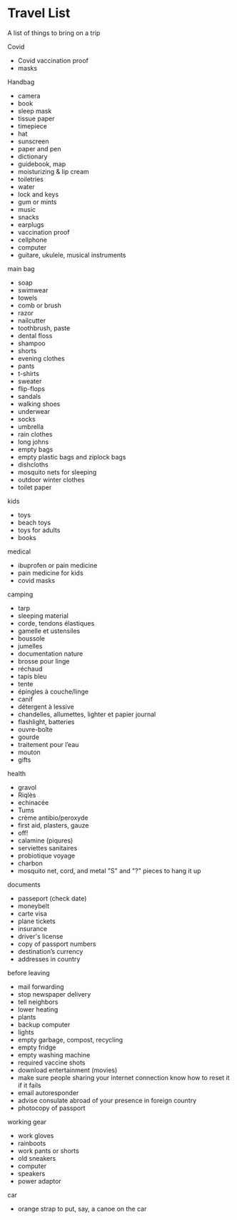 Travel List
===========

A list of things to bring on a trip

Covid

 * Covid vaccination proof
 * masks

Handbag

 * camera
 * book
 * sleep mask
 * tissue paper
 * timepiece
 * hat
 * sunscreen
 * paper and pen
 * dictionary
 * guidebook, map
 * moisturizing & lip cream
 * toiletries
 * water
 * lock and keys
 * gum or mints
 * music
 * snacks
 * earplugs
 * vaccination proof
 * cellphone
 * computer
 * guitare, ukulele, musical instruments

main bag

 * soap
 * swimwear
 * towels
 * comb or brush
 * razor
 * nailcutter
 * toothbrush, paste
 * dental floss
 * shampoo
 * shorts
 * evening clothes
 * pants
 * t-shirts
 * sweater
 * flip-flops
 * sandals
 * walking shoes
 * underwear
 * socks
 * umbrella
 * rain clothes
 * long johns
 * empty bags
 * empty plastic bags and ziplock bags
 * dishcloths
 * mosquito nets for sleeping
 * outdoor winter clothes
 * toilet paper

kids

 * toys
 * beach toys
 * toys for adults
 * books

medical

 * ibuprofen or pain medicine
 * pain medicine for kids
 * covid masks

camping

 * tarp
 * sleeping material
 * corde, tendons élastiques
 * gamelle et ustensiles
 * boussole
 * jumelles
 * documentation nature
 * brosse pour linge
 * réchaud
 * tapis bleu
 * tente
 * épingles à couche/linge
 * canif
 * détergent à lessive
 * chandelles, allumettes, lighter et papier journal
 * flashlight, batteries
 * ouvre-boîte 
 * gourde
 * traitement pour l’eau
 * mouton
 * gifts

health

 * gravol
 * Riqlès 
 * echinacée
 * Tums
 * crème antibio/peroxyde
 * first aid, plasters, gauze
 * off!
 * calamine (piqures)
 * serviettes sanitaires
 * probiotique voyage
 * charbon
 * mosquito net, cord, and metal "S" and "?" pieces to hang it up

documents

 * passeport (check date)
 * moneybelt
 * carte visa
 * plane tickets
 * insurance
 * driver's license
 * copy of passport numbers
 * destination’s currency
 * addresses in country

before leaving

 * mail forwarding
 * stop newspaper delivery
 * tell neighbors
 * lower heating
 * plants
 * backup computer
 * lights
 * empty garbage, compost, recycling
 * empty fridge
 * empty washing machine
 * required vaccine shots
 * download entertainment (movies)
 * make sure people sharing your internet connection know how to reset it if it fails
 * email autoresponder
 * advise consulate abroad of your presence in foreign country
 * photocopy of passport

working gear

 * work gloves
 * rainboots
 * work pants or shorts
 * old sneakers
 * computer
 * speakers
 * power adaptor
 
car

 * orange strap to put, say, a canoe on the car

